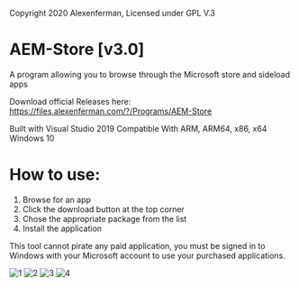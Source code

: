 Copyright 2020 Alexenferman, Licensed under GPL V.3
# AEM-Store [v3.0]
A program allowing you to browse through the Microsoft store and sideload apps

Download official Releases here: https://files.alexenferman.com/?/Programs/AEM-Store

Built with Visual Studio 2019
Compatible With ARM, ARM64, x86, x64 Windows 10

# How to use:
1. Browse for an app
2. Click the download button at the top corner
3. Chose the appropriate package from the list
4. Install the application

This tool cannot pirate any paid application, you must be signed in to Windows with your Microsoft account to use your purchased applications.

![1](https://i.postimg.cc/FRw6VM3m/1-1.jpg)
![2](https://i.postimg.cc/nc4Wqwzb/2.png)
![3](https://i.postimg.cc/7PTdZLrL/3.png)
![4](https://i.postimg.cc/wT8Pyd9Q/4.png)
